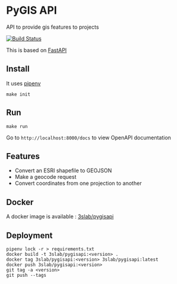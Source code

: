 # PyGIS API

API to provide gis features to projects

[![Build Status](https://travis-ci.org/3slab/pygisapi.svg?branch=master)](https://travis-ci.org/3slab/pygisapi)

This is based on [FastAPI](https://fastapi.tiangolo.com/)

## Install

It uses [pipenv](https://realpython.com/pipenv-guide/)

```
make init
```

## Run

```
make run
```

Go to `http://localhost:8000/docs` to view OpenAPI documentation

## Features

* Convert an ESRI shapefile to GEOJSON
* Make a geocode request
* Convert coordinates from one projection to another

## Docker

A docker image is available : [3slab/pygisapi](https://hub.docker.com/r/3slab/pygisapi)

## Deployment

```
pipenv lock -r > requirements.txt
docker build -t 3slab/pygisapi:<version> .
docker tag 3slab/pygisapi:<version> 3slab/pygisapi:latest
docker push 3slab/pygisapi:<version>
git tag -a <version>
git push --tags
```